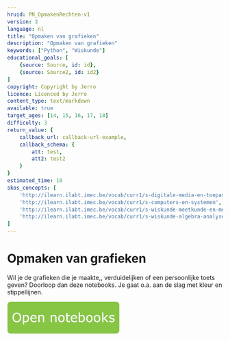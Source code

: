 ```yaml
---
hruid: PN_OpmakenRechten-v1
version: 3
language: nl
title: "Opmaken van grafieken"
description: "Opmaken van grafieken"
keywords: ["Python", "Wiskunde"]
educational_goals: [
    {source: Source, id: id}, 
    {source: Source2, id: id2}
]
copyright: Copyright by Jerro
licence: Licenced by Jerro
content_type: text/markdown
available: true
target_ages: [14, 15, 16, 17, 18]
difficulty: 3
return_value: {
    callback_url: callback-url-example,
    callback_schema: {
        att: test,
        att2: test2
    }
}
estimated_time: 10
skos_concepts: [
    'http://ilearn.ilabt.imec.be/vocab/curr1/s-digitale-media-en-toepassingen', 
    'http://ilearn.ilabt.imec.be/vocab/curr1/s-computers-en-systemen', 
    'http://ilearn.ilabt.imec.be/vocab/curr1/s-wiskunde-meetkunde-en-metend-rekenen', 
    'http://ilearn.ilabt.imec.be/vocab/curr1/s-wiskunde-algebra-analyse'
]
---
```


# Opmaken van grafieken
Wil je de grafieken die je maakte,, verduidelijken of een persoonlijke toets geven? Doorloop dan deze notebooks. Je gaat o.a. aan de slag met kleur en stippellijnen.

[![](embed/Knop.png "Knop")](https://kiks.ilabt.imec.be/jupyterhub/?id=0402 "Notebooks Opmaken Grafieken")

